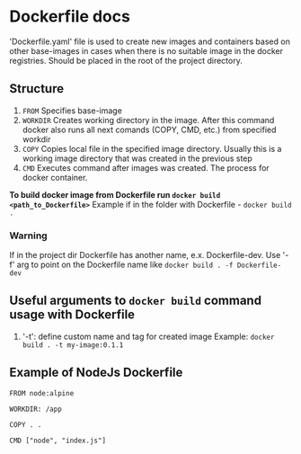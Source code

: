 # Dockerfile docs

'Dockerfile.yaml' file is used to create new images and containers based on other base-images in cases when there is no suitable image in the docker registries. Should be placed in the root of the project directory.

## Structure

1. `FROM`
   Specifies base-image
2. `WORKDIR`
   Creates working directory in the image. After this command docker also runs all next comands (COPY, CMD, etc.) from specified workdir
3. `COPY`
   Copies local file in the specified image directory. Usually this is a working image directory that was created in the previous step
4. `CMD`
   Executes command after images was created. The process for docker container.

**To build docker image from Dockerfile run `docker build <path_to_Dockerfile>`**
Example if in the folder with Dockerfile - `docker build .`

### Warning

If in the project dir Dockerfile has another name, e.x. Dockerfile-dev. Use '-f' arg to point on the Dockerfile name like `docker build . -f Dockerfile-dev`

## Useful arguments to `docker build` command usage with Dockerfile

1. '-t': define custom name and tag for created image
Example: `docker build . -t my-image:0.1.1`

## Example of NodeJs Dockerfile
```
FROM node:alpine

WORKDIR: /app

COPY . .

CMD ["node", "index.js"]
```